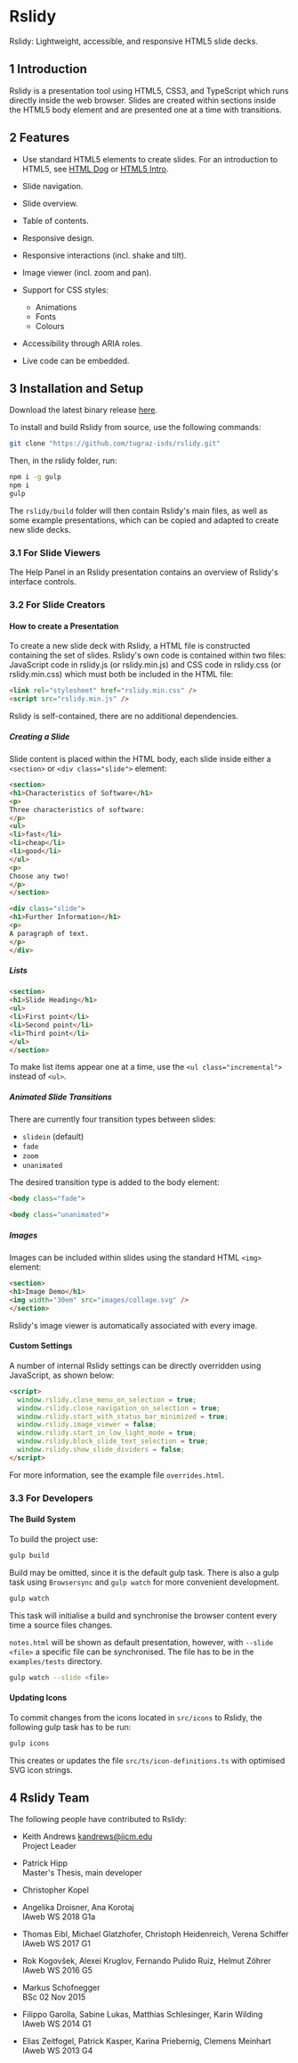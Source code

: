 
# Rslidy

Rslidy: Lightweight, accessible, and responsive HTML5 slide decks.


## 1 Introduction

Rslidy is a presentation tool using HTML5, CSS3, and TypeScript which
runs directly inside the web browser. Slides are created within sections
inside the HTML5 body element and are presented one at a time with
transitions.


## 2 Features

- Use standard HTML5 elements to create slides.
For an introduction to HTML5, see
[HTML Dog](https://htmldog.com/)
or
[HTML5 Intro](https://w3schools.com/html/html5_intro.asp).

- Slide navigation.
- Slide overview.
- Table of contents.
- Responsive design.
- Responsive interactions (incl. shake and tilt).
- Image viewer (incl. zoom and pan).
- Support for CSS styles:
  - Animations
  - Fonts
  - Colours
- Accessibility through ARIA roles.
- Live code can be embedded.



## 3 Installation and Setup

Download the latest binary release
[here](https://github.com/tugraz-isds/rslidy/releases/latest).


To install and build Rslidy from source, use the following commands:

```bash
git clone "https://github.com/tugraz-isds/rslidy.git"
```
Then, in the rslidy folder, run:

```bash
npm i -g gulp
npm i
gulp
```

The `rslidy/build` folder will then contain Rslidy's main files, as
well as some example presentations, which can be copied and adapted to
create new slide decks.



### 3.1 For Slide Viewers

The Help Panel in an Rslidy presentation contains an overview of
Rslidy's interface controls.



### 3.2 For Slide Creators

#### How to create a Presentation

To create a new slide deck with Rslidy, a HTML file is constructed
containing the set of slides. Rslidy's own code is contained within
two files: JavaScript code in rslidy.js (or rslidy.min.js) and CSS
code in rslidy.css (or rslidy.min.css) which must both be included in
the HTML file:

```html
<link rel="stylesheet" href="rslidy.min.css" />
<script src="rslidy.min.js" />
```

Rslidy is self-contained, there are no additional dependencies.



##### Creating a Slide

Slide content is placed within the HTML body, each slide
inside either a `<section>` or `<div class="slide">` element:

```html
<section>
<h1>Characteristics of Software</h1>
<p>
Three characteristics of software:
</p>
<ul>
<li>fast</li>
<li>cheap</li>
<li>good</li>
</ul>
<p>
Choose any two!
</p>
</section>
```

```html
<div class="slide">
<h1>Further Information</h1>
<p>
A paragraph of text.
</p>
</div>
```


##### Lists

```html
<section>
<h1>Slide Heading</h1>
<ul>
<li>First point</li>
<li>Second point</li>
<li>Third point</li>
</ul>
</section>
```
To make list items appear one at a time, use the
`<ul class="incremental">` instead of `<ul>`.


##### Animated Slide Transitions

There are currently four transition types between slides:
- `slidein` (default)
- `fade`
- `zoom`
- `unanimated`

The desired transition type is added to the body element:

```html
<body class="fade">
```

```html
<body class="unanimated">
```


##### Images

Images can be included within slides using the standard HTML `<img>`
element:

```html
<section>
<h1>Image Demo</h1>
<img width="30em" src="images/collage.svg" />
</section>
```

Rslidy's image viewer is automatically associated with every image.



#### Custom Settings

A number of internal Rslidy settings can be directly overridden using
JavaScript, as shown below:

```html
<script>
  window.rslidy.close_menu_on_selection = true;
  window.rslidy.close_navigation_on_selection = true;
  window.rslidy.start_with_status_bar_minimized = true;
  window.rslidy.image_viewer = false;
  window.rslidy.start_in_low_light_mode = true;
  window.rslidy.block_slide_text_selection = true;
  window.rslidy.show_slide_dividers = false;
</script>
```

For more information, see the example file `overrides.html`.



### 3.3 For Developers


#### The Build System
To build the project use:

```bash
gulp build
```
Build may be omitted, since it is the default gulp task.
There is also a gulp task using `Browsersync` and `gulp watch`
for more convenient development.

```bash
gulp watch
```
This task will initialise a build and synchronise the
browser content every time a source files changes.

`notes.html` will be shown as default presentation, however, with
`--slide <file>` a specific file can be synchronised. The file has to
be in the `examples/tests` directory.

```bash
gulp watch --slide <file>
```

#### Updating Icons

To commit changes from the icons located in `src/icons` to Rslidy, the
following gulp task has to be run:

```bash
gulp icons
```

This creates or updates the file `src/ts/icon-definitions.ts` with
optimised SVG icon strings.




## 4 Rslidy Team

The following people have contributed to Rslidy:

- Keith Andrews
  [kandrews@iicm.edu](mailto:kandrews@iicm.edu?subject=Rslidy)  
  Project Leader

- Patrick Hipp  
  Master's Thesis, main developer

- Christopher Kopel  

- Angelika Droisner, Ana Korotaj  
  IAweb WS 2018 G1a

- Thomas Eibl, Michael Glatzhofer, Christoph Heidenreich, Verena Schiffer  
  IAweb WS 2017 G1

- Rok Kogovšek, Alexei Kruglov, Fernando Pulido Ruiz, Helmut Zöhrer  
  IAweb WS 2016 G5

- Markus Schofnegger  
  BSc 02 Nov 2015

- Filippo Garolla, Sabine Lukas, Matthias Schlesinger, Karin Wilding  
  IAweb WS 2014 G1

- Elias Zeitfogel, Patrick Kasper, Karina Priebernig, Clemens Meinhart  
  IAweb WS 2013 G4


